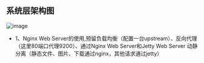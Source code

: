 系统层架构图
---------------
![image](https://cloud.githubusercontent.com/assets/4953205/8428888/1cb3ece2-1f55-11e5-8e2c-4004bd711965.png)

- 1、Nginx Web Server的使用,预留负载均衡（配置一台upstream）、反向代理（这里80端口代理9200）、通过Nginx Web Server和Jetty Web Server 动静分离（静态文件、图片、下载通过nginx，其他请求通过jetty）